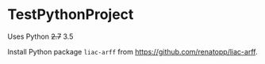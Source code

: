 # TestPythonProject
Uses Python ~~2.7~~ 3.5

Install Python package `liac-arff` from https://github.com/renatopp/liac-arff.
